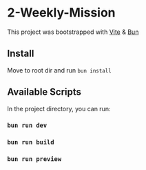 # 2-Weekly-Mission

This project was bootstrapped with [Vite](https://github.com/vitejs/vite) & [Bun](https://github.com/oven-sh/bun)

## Install

Move to root dir and run `bun install`

## Available Scripts

In the project directory, you can run:

### `bun run dev`

### `bun run build`

### `bun run preview`
